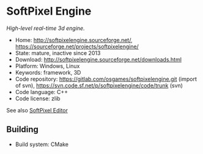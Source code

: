 # SoftPixel Engine

_High-level real-time 3d engine._

- Home: http://softpixelengine.sourceforge.net/, https://sourceforge.net/projects/softpixelengine/
- State: mature, inactive since 2013 
- Download: http://softpixelengine.sourceforge.net/downloads.html
- Platform: Windows, Linux
- Keywords: framework, 3D
- Code repository: https://gitlab.com/osgames/softpixelengine.git (import of svn), https://svn.code.sf.net/p/softpixelengine/code/trunk (svn)
- Code language: C++
- Code license: zlib

See also [SoftPixel Editor](https://sourceforge.net/projects/softpixeleditor/)

## Building

- Build system: CMake
